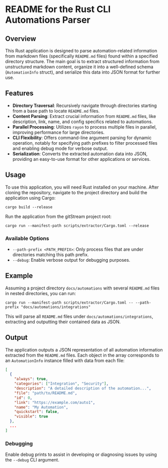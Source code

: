 # README for the Rust CLI Automations Parser

## Overview

This Rust application is designed to parse automation-related information from markdown files (specifically `README.md` files) found within a specified directory structure. The main goal is to extract structured information from unstructured markdown content, organize it into a well-defined schema (`AutomationInfo` struct), and serialize this data into JSON format for further use.

## Features

- **Directory Traversal**: Recursively navigate through directories starting from a base path to locate `README.md` files.
- **Content Parsing**: Extract crucial information from `README.md` files, like description, link, name, and config specifics related to automations.
- **Parallel Processing**: Utilizes `rayon` to process multiple files in parallel, improving performance for large directories.
- **CLI Flexibility**: Offers command-line argument parsing for dynamic operation, notably for specifying path prefixes to filter processed files and enabling debug mode for verbose output.
- **Serialization**: Converts the extracted automation data into JSON, providing an easy-to-use format for other applications or services.

## Usage

To use this application, you will need Rust installed on your machine. After cloning the repository, navigate to the project directory and build the application using Cargo:

```shell
cargo build --release
```

Run the application from the gitStream project root:

```shell
cargo run --manifest-path scripts/extractor/Cargo.toml --release
```

### Available Options

- `--path-prefix <PATH_PREFIX>`: Only process files that are under directories matching this path prefix.
- `--debug`: Enable verbose output for debugging purposes.

## Example

Assuming a project directory `docs/automations` with several `README.md` files in nested directories, you can run:

```shell
cargo run --manifest-path scripts/extractor/Cargo.toml -- --path-prefix "docs/automations/integrations"
```

This will parse all `README.md` files under `docs/automations/integrations`, extracting and outputting their contained data as JSON.

## Output

The application outputs a JSON representation of all automation information extracted from the `README.md` files. Each object in the array corresponds to an `AutomationInfo` instance filled with data from each file:

```json
[
  {
    "always": true,
    "categories": ["Integration", "Security"],
    "description": "A detailed description of the automation...",
    "file": "path/to/README.md",
    "id": 0,
    "link": "https://example.com/auto1",
    "name": "My Automation",
    "quickstart": false,
    "visible": true
  },
  ...
]
```

### Debugging

Enable debug prints to assist in developing or diagnosing issues by using the `--debug` CLI argument.
